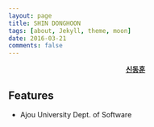 ```yaml
---
layout: page
title: SHIN DONGHOON
tags: [about, Jekyll, theme, moon]
date: 2016-03-21
comments: false
---
```


<center><a href="http://EastHShin.github.io"><b>신동훈</b></a></center>

## Features
* Ajou University Dept. of Software
